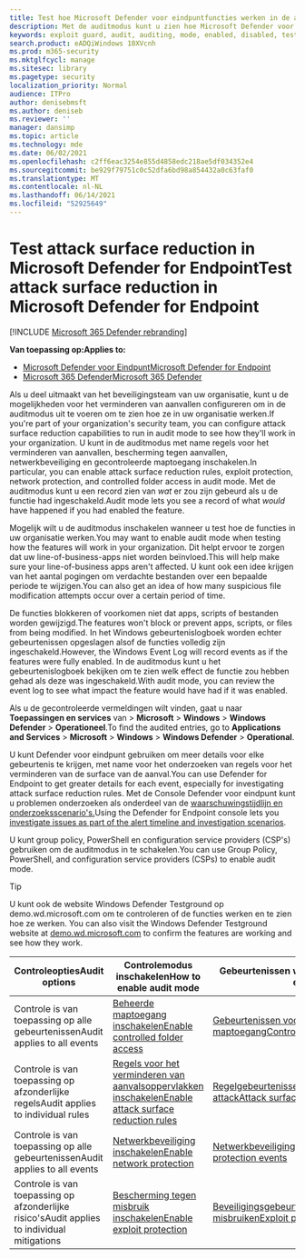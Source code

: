 ```yaml
---
title: Test hoe Microsoft Defender voor eindpuntfuncties werken in de auditmodus
description: Met de auditmodus kunt u zien hoe Microsoft Defender voor Eindpunt uw apparaten zou beveiligen als deze was ingeschakeld.
keywords: exploit guard, audit, auditing, mode, enabled, disabled, test, demo, evaluate, lab
search.product: eADQiWindows 10XVcnh
ms.prod: m365-security
ms.mktglfcycl: manage
ms.sitesec: library
ms.pagetype: security
localization_priority: Normal
audience: ITPro
author: denisebmsft
ms.author: deniseb
ms.reviewer: ''
manager: dansimp
ms.topic: article
ms.technology: mde
ms.date: 06/02/2021
ms.openlocfilehash: c2ff6eac3254e855d4858edc218ae5df034352e4
ms.sourcegitcommit: be929f79751c0c52dfa6bd98a854432a0c63faf0
ms.translationtype: MT
ms.contentlocale: nl-NL
ms.lasthandoff: 06/14/2021
ms.locfileid: "52925649"
---
```

# <a name="test-attack-surface-reduction-in-microsoft-defender-for-endpoint"></a><span data-ttu-id="37a9e-104">Test attack surface reduction in Microsoft Defender for Endpoint</span><span class="sxs-lookup"><span data-stu-id="37a9e-104">Test attack surface reduction in Microsoft Defender for Endpoint</span></span>

[!INCLUDE [Microsoft 365 Defender rebranding](../../includes/microsoft-defender.md)]

<span data-ttu-id="37a9e-105">**Van toepassing op:**</span><span class="sxs-lookup"><span data-stu-id="37a9e-105">**Applies to:**</span></span>
- [<span data-ttu-id="37a9e-106">Microsoft Defender voor Eindpunt</span><span class="sxs-lookup"><span data-stu-id="37a9e-106">Microsoft Defender for Endpoint</span></span>](https://go.microsoft.com/fwlink/?linkid=2154037)
- [<span data-ttu-id="37a9e-107">Microsoft 365 Defender</span><span class="sxs-lookup"><span data-stu-id="37a9e-107">Microsoft 365 Defender</span></span>](https://go.microsoft.com/fwlink/?linkid=2118804)

<span data-ttu-id="37a9e-108">Als u deel uitmaakt van het beveiligingsteam van uw organisatie, kunt u de mogelijkheden voor het verminderen van aanvallen configureren om in de auditmodus uit te voeren om te zien hoe ze in uw organisatie werken.</span><span class="sxs-lookup"><span data-stu-id="37a9e-108">If you're part of your organization's security team, you can configure attack surface reduction capabilities to run in audit mode to see how they'll work in your organization.</span></span> <span data-ttu-id="37a9e-109">U kunt in de auditmodus met name regels voor het verminderen van aanvallen, bescherming tegen aanvallen, netwerkbeveiliging en gecontroleerde maptoegang inschakelen.</span><span class="sxs-lookup"><span data-stu-id="37a9e-109">In particular, you can enable attack surface reduction rules, exploit protection, network protection, and controlled folder access in audit mode.</span></span> <span data-ttu-id="37a9e-110">Met de auditmodus kunt u een record zien van *wat* er zou zijn gebeurd als u de functie had ingeschakeld.</span><span class="sxs-lookup"><span data-stu-id="37a9e-110">Audit mode lets you see a record of what *would* have happened if you had enabled the feature.</span></span>

<span data-ttu-id="37a9e-111">Mogelijk wilt u de auditmodus inschakelen wanneer u test hoe de functies in uw organisatie werken.</span><span class="sxs-lookup"><span data-stu-id="37a9e-111">You may want to enable audit mode when testing how the features will work in your organization.</span></span> <span data-ttu-id="37a9e-112">Dit helpt ervoor te zorgen dat uw line-of-business-apps niet worden beïnvloed.</span><span class="sxs-lookup"><span data-stu-id="37a9e-112">This will help make sure your line-of-business apps aren't affected.</span></span> <span data-ttu-id="37a9e-113">U kunt ook een idee krijgen van het aantal pogingen om verdachte bestanden over een bepaalde periode te wijzigen.</span><span class="sxs-lookup"><span data-stu-id="37a9e-113">You can also get an idea of how many suspicious file modification attempts occur over a certain period of time.</span></span>

<span data-ttu-id="37a9e-114">De functies blokkeren of voorkomen niet dat apps, scripts of bestanden worden gewijzigd.</span><span class="sxs-lookup"><span data-stu-id="37a9e-114">The features won't block or prevent apps, scripts, or files from being modified.</span></span> <span data-ttu-id="37a9e-115">In het Windows gebeurtenislogboek worden echter gebeurtenissen opgeslagen alsof de functies volledig zijn ingeschakeld.</span><span class="sxs-lookup"><span data-stu-id="37a9e-115">However, the Windows Event Log will record events as if the features were fully enabled.</span></span> <span data-ttu-id="37a9e-116">In de auditmodus kunt u het gebeurtenislogboek bekijken om te zien welk effect de functie zou hebben gehad als deze was ingeschakeld.</span><span class="sxs-lookup"><span data-stu-id="37a9e-116">With audit mode, you can review the event log to see what impact the feature would have had if it was enabled.</span></span>

<span data-ttu-id="37a9e-117">Als u de gecontroleerde vermeldingen wilt vinden, gaat u naar **Toepassingen en services** van  >  **Microsoft**  >  **Windows**  >  **Windows Defender**  >  **Operationeel**.</span><span class="sxs-lookup"><span data-stu-id="37a9e-117">To find the audited entries, go to **Applications and Services** > **Microsoft** > **Windows** > **Windows Defender** > **Operational**.</span></span>

<span data-ttu-id="37a9e-118">U kunt Defender voor eindpunt gebruiken om meer details voor elke gebeurtenis te krijgen, met name voor het onderzoeken van regels voor het verminderen van de surface van de aanval.</span><span class="sxs-lookup"><span data-stu-id="37a9e-118">You can use Defender for Endpoint to get greater details for each event, especially for investigating attack surface reduction rules.</span></span> <span data-ttu-id="37a9e-119">Met de Console Defender voor eindpunt kunt u problemen onderzoeken als onderdeel van de [waarschuwingstijdlijn en onderzoeksscenario's.](investigate-alerts.md)</span><span class="sxs-lookup"><span data-stu-id="37a9e-119">Using the Defender for Endpoint console lets you [investigate issues as part of the alert timeline and investigation scenarios](investigate-alerts.md).</span></span>

<span data-ttu-id="37a9e-120">U kunt group policy, PowerShell en configuration service providers (CSP's) gebruiken om de auditmodus in te schakelen.</span><span class="sxs-lookup"><span data-stu-id="37a9e-120">You can use Group Policy, PowerShell, and configuration service providers (CSPs) to enable audit mode.</span></span>

> [!TIP]
> <span data-ttu-id="37a9e-121">U kunt ook de website Windows Defender Testground op demo.wd.microsoft.com om te controleren of de functies werken en te zien hoe ze werken. [](https://demo.wd.microsoft.com?ocid=cx-wddocs-testground)</span><span class="sxs-lookup"><span data-stu-id="37a9e-121">You can also visit the Windows Defender Testground website at [demo.wd.microsoft.com](https://demo.wd.microsoft.com?ocid=cx-wddocs-testground) to confirm the features are working and see how they work.</span></span>

| <span data-ttu-id="37a9e-122">Controleopties</span><span class="sxs-lookup"><span data-stu-id="37a9e-122">Audit options</span></span> | <span data-ttu-id="37a9e-123">Controlemodus inschakelen</span><span class="sxs-lookup"><span data-stu-id="37a9e-123">How to enable audit mode</span></span> | <span data-ttu-id="37a9e-124">Gebeurtenissen weergeven</span><span class="sxs-lookup"><span data-stu-id="37a9e-124">How to view events</span></span> |
|---------|---------|---------|
| <span data-ttu-id="37a9e-125">Controle is van toepassing op alle gebeurtenissen</span><span class="sxs-lookup"><span data-stu-id="37a9e-125">Audit applies to all events</span></span> | [<span data-ttu-id="37a9e-126">Beheerde maptoegang inschakelen</span><span class="sxs-lookup"><span data-stu-id="37a9e-126">Enable controlled folder access</span></span>](enable-controlled-folders.md) | [<span data-ttu-id="37a9e-127">Gebeurtenissen voor gecontroleerde maptoegang</span><span class="sxs-lookup"><span data-stu-id="37a9e-127">Controlled folder access events</span></span>](evaluate-controlled-folder-access.md#review-controlled-folder-access-events-in-windows-event-viewer)
| <span data-ttu-id="37a9e-128">Controle is van toepassing op afzonderlijke regels</span><span class="sxs-lookup"><span data-stu-id="37a9e-128">Audit applies to individual rules</span></span> | [<span data-ttu-id="37a9e-129">Regels voor het verminderen van aanvalsoppervlakken inschakelen</span><span class="sxs-lookup"><span data-stu-id="37a9e-129">Enable attack surface reduction rules</span></span>](enable-attack-surface-reduction.md) | [<span data-ttu-id="37a9e-130">Regelgebeurtenissen voor surface reduction attack</span><span class="sxs-lookup"><span data-stu-id="37a9e-130">Attack surface reduction rule events</span></span>](evaluate-attack-surface-reduction.md#review-attack-surface-reduction-events-in-windows-event-viewer)
| <span data-ttu-id="37a9e-131">Controle is van toepassing op alle gebeurtenissen</span><span class="sxs-lookup"><span data-stu-id="37a9e-131">Audit applies to all events</span></span> | [<span data-ttu-id="37a9e-132">Netwerkbeveiliging inschakelen</span><span class="sxs-lookup"><span data-stu-id="37a9e-132">Enable network protection</span></span>](enable-network-protection.md) | [<span data-ttu-id="37a9e-133">Netwerkbeveiligingsgebeurtenissen</span><span class="sxs-lookup"><span data-stu-id="37a9e-133">Network protection events</span></span>](evaluate-network-protection.md#review-network-protection-events-in-windows-event-viewer)
| <span data-ttu-id="37a9e-134">Controle is van toepassing op afzonderlijke risico's</span><span class="sxs-lookup"><span data-stu-id="37a9e-134">Audit applies to individual mitigations</span></span> | [<span data-ttu-id="37a9e-135">Bescherming tegen misbruik inschakelen</span><span class="sxs-lookup"><span data-stu-id="37a9e-135">Enable exploit protection</span></span>](enable-exploit-protection.md) | [<span data-ttu-id="37a9e-136">Beveiligingsgebeurtenissen misbruiken</span><span class="sxs-lookup"><span data-stu-id="37a9e-136">Exploit protection events</span></span>](exploit-protection.md#review-exploit-protection-events-in-windows-event-viewer)


